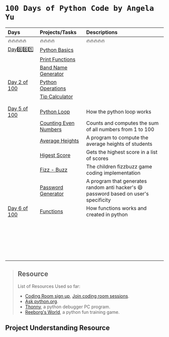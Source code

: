 # `100 Days of Python Code by Angela Yu`

|   Days            |       Projects/Tasks             |                    Descriptions                            |
| :---------------- | :------------------------------- | :--------------------------------------------------------- |
|:fire::fire::fire::fire::fire:|:fire::fire::fire::fire:|:fire::fire::fire::fire::fire:|
| [Day:zero::zero::one:](Day1of100)|[Python Basics](Day1of100/data_type.py)|                                        |
|        | [Print Functions](Day1of100/print.py)  |                                                            |
|       |[Band Name Generator](Day1of100/bandname_generator.py)|                                                                   |
| [Day 2 of 100](Day2of100/) | [Python Operations](Day2of100/operations.py) |                                              |
|       | [Tip Calculator](Day2of100/tip_calculator.py) |                                                           |
||||
||||
| [Day 5 of 100](Day5of100/)  |  [Python Loop](Day5of100/loops.py)  |   How the python loop works   |
|   | [Counting Even Numbers](Day5of100/count_evens.py)  |  Counts and computes the sum of all numbers from 1 to 100   |
|       | [Average Heights](Day5of100/avrg_heights.py)  |  A program to compute the average heights of students |
|       |   [Higest Score](Day5of100/highest_score.py)  |  Gets the highest score in a list of scores|
|       |   [Fizz - Buzz](Day5of100/fizzbuzz.py)| The children fizzbuzz game coding implementation  |
|       | [Password Generator](Day5of100/py_password_generator.py)  | A program that generates random anti hacker's :smile: password based on user's specificity|
| [Day 6 of 100](Day6of100/)  |  [Functions](Day6of100/functions.py)   |  How functions works and created in python  |
||||
||||
||||
||||
||||
||||
||||
||||
||||
||||
||||
||||
||||
||||
||||
||||
||||
||||
||||
||||
||||
||||


> ## Resource
> List of Resources Used so far:  
> - [Coding Room sign up](https://app.codingrooms.com/), [Join coding room sessions](https://app.codingrooms.com/management/courses/join-by-code/4J6slZE6).  
> - [Ask python.org](https://www.askpython.com/).  
> - [Thonny](https://thonny.org/), a python debugger PC program. 
> - [Reeborg's World](https://reeborg.ca/reeborg.html?lang=en&mode=python&menu=worlds%2Fmenus%2Freeborg_intro_en.json&name=Alone&url=worlds%2Ftutorial_en%2Falone.json
), a python fun training game.  



## Project Understanding Resource

